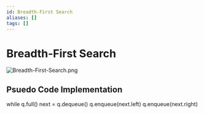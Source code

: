 ```yaml
---
id: Breadth-First Search
aliases: []
tags: []
---
```


# Breadth-First Search 
![Breadth-First-Search.png](~/Documents/Learning/CSNotes/assets/imgs/Breadth-First-Search.png)

## Psuedo Code Implementation
while q.full()
next = q.dequeue()
q.enqueue(next.left)
q.enqueue(next.right)
